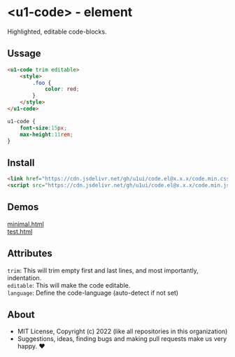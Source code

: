 # &lt;u1-code&gt; - element
Highlighted, editable code-blocks.

## Ussage

```html
<u1-code trim editable>
    <style>
        .foo {
            color: red;
        }
    </style>
</u1-code>
```

```css
u1-code {
    font-size:15px;
    max-height:11rem;
}
```

## Install

```html
<link href="https://cdn.jsdelivr.net/gh/u1ui/code.el@x.x.x/code.min.css" rel=stylesheet>
<script src="https://cdn.jsdelivr.net/gh/u1ui/code.el@x.x.x/code.min.js" type=module>
```

## Demos

[minimal.html](http://gcdn.li/u1ui/code.el@main/tests/minimal.html)  
[test.html](http://gcdn.li/u1ui/code.el@main/tests/test.html)  

## Attributes

`trim`: This will trim empty first and last lines, and most importantly, indentation.  
`editable`: This will make the code editable.  
`language`: Define the code-language (auto-detect if not set)

## About

- MIT License, Copyright (c) 2022 <u1> (like all repositories in this organization) <br>
- Suggestions, ideas, finding bugs and making pull requests make us very happy. ♥

